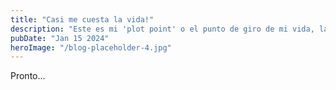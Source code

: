 ```yaml
---
title: "Casi me cuesta la vida!"
description: "Este es mi 'plot point' o el punto de giro de mi vida, la historia que marca un antes y un despues de todo."
pubDate: "Jan 15 2024"
heroImage: "/blog-placeholder-4.jpg"
---
```


Pronto...
